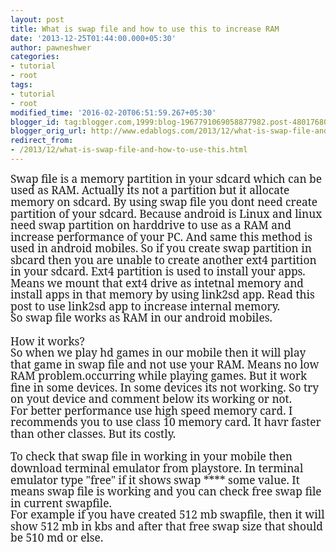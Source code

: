 ```yaml
---
layout: post
title: What is swap file and how to use this to increase RAM
date: '2013-12-25T01:44:00.000+05:30'
author: pawneshwer
categories:
- tutorial
- root
tags:
- tutorial
- root
modified_time: '2016-02-20T06:51:59.267+05:30'
blogger_id: tag:blogger.com,1999:blog-1967791069058877982.post-4801768043020180370
blogger_orig_url: http://www.edablogs.com/2013/12/what-is-swap-file-and-how-to-use-this.html
redirect_from:
- /2013/12/what-is-swap-file-and-how-to-use-this.html
---
```


<div dir="ltr" style="text-align: left;" trbidi="on"><div class="MsoNormal"><span style="font-family: &quot;Georgia&quot;,&quot;serif&quot;; font-size: 13.0pt; line-height: 107%;">Swap file is a memory partition in your sdcard which can be used as RAM. Actually its not a partition but it allocate memory on sdcard. By using swap file you dont need create partition of your sdcard. Because android is Linux and linux need swap partition on harddrive to use as a RAM and increase performance of your PC. And same this method is used in android mobiles. So if you create swap partition in sbcard then you are unable to create another ext4 partition in your sdcard. Ext4 partition is used to install your apps. Means we mount that ext4 drive as intetnal memory and install apps in that memory by using link2sd app. Read this post to use link2sd app to increase internal memory.&nbsp;</span></div><div class="MsoNormal"><span style="font-family: &quot;Georgia&quot;,&quot;serif&quot;; font-size: 13.0pt; line-height: 107%;">So swap file works as RAM in our android mobiles.</span></div><div class="MsoNormal"><span style="font-family: &quot;Georgia&quot;,&quot;serif&quot;; font-size: 13.0pt; line-height: 107%;"><br /></span></div><div class="MsoNormal"><span style="font-family: &quot;Georgia&quot;,&quot;serif&quot;; font-size: 13.0pt; line-height: 107%;">How it works?</span></div><div class="MsoNormal"><span style="font-family: &quot;Georgia&quot;,&quot;serif&quot;; font-size: 13.0pt; line-height: 107%;">So when we play hd games in our mobile then it will play that game in swap file and not use your RAM. Means no low RAM problem.occurring while playing games. But it work fine in some devices. In some devices its not working. So try on yout device and comment below its working or not.</span></div><div class="MsoNormal"><span style="font-family: &quot;Georgia&quot;,&quot;serif&quot;; font-size: 13.0pt; line-height: 107%;">For better performance use high speed memory card. I recommends you to use class 10 memory card. It havr faster than other classes. But its costly.</span></div><div class="MsoNormal"><span class="Apple-style-span" style="font-family: Georgia, serif;"><span class="Apple-style-span" style="font-size: 17px; line-height: 18px;"><br /></span></span></div><div class="MsoNormal"><span style="font-family: &quot;Georgia&quot;,&quot;serif&quot;; font-size: 13.0pt; line-height: 107%;">To check that swap file in working in your mobile then download terminal emulator from playstore. In terminal emulator type "free" if it shows swap **** some value. It means swap file is working and you can check free swap file in current swapfile.</span></div><div class="MsoNormal"><span style="font-family: &quot;Georgia&quot;,&quot;serif&quot;; font-size: 13.0pt; line-height: 107%;">For example if you have created 512 mb swapfile, then it will show 512 mb in kbs and after that free swap size that should be 510 md or else.</span></div></div>